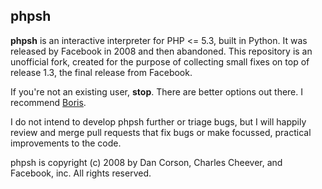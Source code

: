 phpsh
-----

**phpsh** is an interactive interpreter for PHP <= 5.3, built in Python. It was
released by Facebook in 2008 and then abandoned. This repository is an
unofficial fork, created for the purpose of collecting small fixes on top of
release 1.3, the final release from Facebook.

If you're not an existing user, **stop**. There are better options out there. I
recommend [Boris](https://github.com/d11wtq/boris).

I do not intend to develop phpsh further or triage bugs, but I will happily
review and merge pull requests that fix bugs or make focussed, practical
improvements to the code.

phpsh is copyright (c) 2008 by Dan Corson, Charles Cheever, and Facebook, inc.
All rights reserved.

